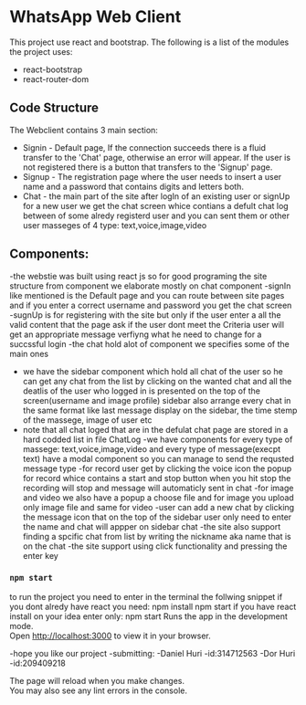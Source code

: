 # WhatsApp Web Client

This project use react and bootstrap.
The following is a list of the modules the project uses:
- react-bootstrap
- react-router-dom

## Code Structure

The Webclient contains 3 main section:
- Signin - Default page, If the connection succeeds there is a fluid transfer to the 'Chat' page, otherwise an error will appear. If the user is not registered there is a button that transfers to the 'Signup' page.
- Signup - The registration page where the user needs to insert a user name and a password that contains digits and letters both.
- Chat - the main part of the site after logIn of an existing user or signUp for a new user we get the chat screen whice contians a defult chat log between of some alredy registerd user and you can sent them or other user masseges of 4 type: text,voice,image,video

## Components:
-the webstie was built using react js so for good programing the site structure from component we elaborate mostly on chat component
-signIn like mentioned is the Default page and you can route between site pages and if you enter a correct username and password you get the chat screen
-sugnUp is for registering with the site but only if the user enter a all the valid content that the page ask if the user dont meet the Criteria
user will get an appropriate message verfiyng what he need to change for a succssful login
-the chat hold alot of component we specifies some of the main ones
- we have the sidebar component which hold all chat of the user so he can get any chat from the list by clicking on the wanted chat and all the deatlis of the user who logged in is presented on the top of the screen(username and image profile) sidebar also arrange every chat in the same format like last message display on the sidebar, the time stemp of the massege, image of user etc
- note that all chat loged that are in the defulat chat page are stored in a hard codded list in file ChatLog
-we have components for every type of massege: text,voice,image,video and every type of message(execpt text) have a modal component so you can
manage to send the requsted message type
-for record user get by clicking the voice icon the popup for record whice contains a start and stop button when you hit stop the recording will stop and message will automaticly sent in chat
-for image and video we also have a popup a choose file and for image you upload only image file and same for video
-user can add a new chat by clicking the message icon that on the top of the sidebar user only need to enter the name and chat will appper on sidebar chat
-the site also support finding a spcific chat from list by writing the nickname aka name that is on the chat
-the site support using click functionality and pressing the enter key

### `npm start`
to run the project you need to enter in the terminal the follwing snippet
if you dont alredy have react you need:
npm install
npm start
if you have react install on your idea enter only:
npm start
Runs the app in the development mode.\
Open [http://localhost:3000](http://localhost:3000) to view it in your browser.

-hope you like our project
-submitting:
-Daniel Huri
-id:314712563
-Dor Huri
-id:209409218

The page will reload when you make changes.\
You may also see any lint errors in the console.

